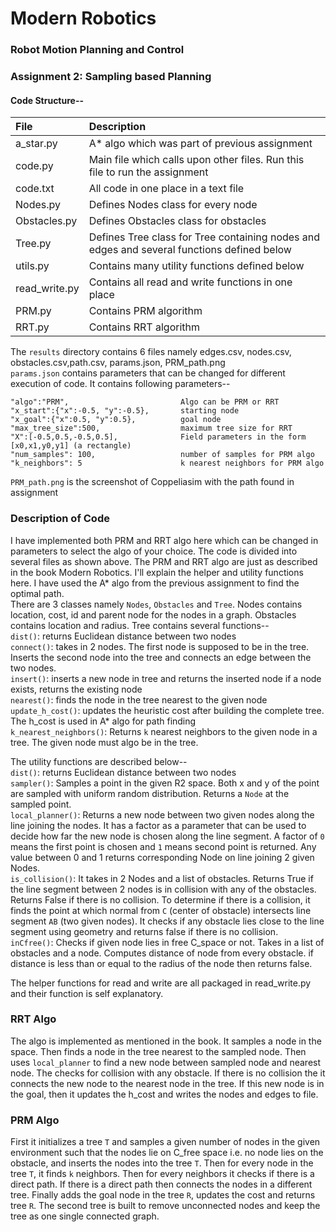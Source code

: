 # Modern Robotics

### Robot Motion Planning and Control
### Assignment 2: Sampling based Planning

#### Code Structure--

| File | Description     |
| :------------- | :------------- |
| a_star.py      | A* algo which was part of previous assignment  |
| code.py        | Main file which calls upon other files. Run this file to run the assignment |
| code.txt       | All code in one place in a text file |
| Nodes.py       | Defines Nodes class for every node |
| Obstacles.py   | Defines Obstacles class for obstacles |
| Tree.py        | Defines Tree class for Tree containing nodes and edges and several functions defined below |
| utils.py       | Contains many utility functions defined below |
| read_write.py  | Contains all read and write functions in one place |
| PRM.py         | Contains PRM algorithm |
| RRT.py         | Contains RRT algorithm |

The `results` directory contains 6 files namely edges.csv, nodes.csv, obstacles.csv,path.csv, params.json, PRM_path.png   
`params.json` contains parameters that can be changed for different execution of code. It contains following parameters--
```
"algo":"PRM",                         Algo can be PRM or RRT
"x_start":{"x":-0.5, "y":-0.5},       starting node
"x_goal":{"x":0.5, "y":0.5},          goal node
"max_tree_size":500,                  maximum tree size for RRT
"X":[-0.5,0.5,-0.5,0.5],              Field parameters in the form [x0,x1,y0,y1] (a rectangle)
"num_samples": 100,                   number of samples for PRM algo
"k_neighbors": 5                      k nearest neighbors for PRM algo
```   
`PRM_path.png` is the screenshot of Coppeliasim with the path found in assignment

### Description of Code
I have implemented both PRM and RRT algo here which can be changed in parameters to select the algo of your choice.
The code is divided into several files as shown above.
The PRM and RRT algo are just as described in the book Modern Robotics. I'll explain the helper and utility functions here.
I have used the A* algo from the previous assignment to find the optimal path.  
There are 3 classes namely `Nodes`, `Obstacles` and `Tree`. Nodes contains location, cost, id and parent node for the nodes in a graph. Obstacles contains location and radius. Tree contains several functions--   
`dist()`: returns Euclidean distance between two nodes   
`connect()`: takes in 2 nodes. The first node is supposed to be in the tree. Inserts the second node into the tree and connects an edge between the two nodes.   
`insert()`: inserts a new node in tree and returns the inserted node if a node exists, returns the existing node   
`nearest()`: finds the node in the tree nearest to the given node   
`update_h_cost()`: updates the heuristic cost after building the complete tree. The h_cost is used in A* algo for path finding   
`k_nearest_neighbors()`: Returns `k` nearest neighbors to the given node in a tree. The given node must algo be in the tree.   

The utility functions are described below--   
`dist()`: returns Euclidean distance between two nodes   
`sampler()`: Samples a point in the given R2 space. Both x and y of the point are sampled with uniform random distribution. Returns a `Node` at the sampled point.   
`local_planner()`: Returns a new node between two given nodes along the line joining the nodes. It has a factor as a parameter that can be used to decide how far the new node is chosen along the line segment. A factor of `0` means the first point is chosen and `1` means second point is returned. Any value between 0 and 1 returns corresponding Node on line joining 2 given Nodes.   
`is_collision()`: It takes in 2 Nodes and a list of obstacles. Returns True if the line segment between 2 nodes is in collision with any of the obstacles. Returns False if there is no collision. To determine if there is a collision, it finds the point at which normal from `C` (center of obstacle) intersects line segment `AB` (two given nodes). It checks if any obstacle lies close to the line segment using geometry and returns false if there is no collision.   
`inCfree()`: Checks if given node lies in free C_space or not. Takes in a list of obstacles and a node. Computes distance of node from every obstacle. if distance is less than or equal to the radius of the node then returns false.

The helper functions for read and write are all packaged in read_write.py and their function is self explanatory.

### RRT Algo   
The algo is implemented as mentioned in the book. It samples a node in the space. Then finds a node in the tree nearest to the sampled node. Then uses `local_planner` to find a new node between sampled node and nearest node. The checks for collision with any obstacle. If there is no collision the it connects the new node to the nearest node in the tree. If this new node is in the goal, then it updates the h_cost and writes the nodes and edges to file.

### PRM Algo   
First it initializes a tree `T` and samples a given number of nodes in the given environment such that the nodes lie on C_free space i.e. no node lies on the obstacle, and inserts the nodes into the tree `T`. Then for every node in the tree `T`, it finds `k` neighbors. Then for every neighbors it checks if there is a direct path. If there is a direct path then connects the nodes in a different tree. Finally adds the goal node in the tree `R`, updates the cost and returns tree `R`. The second tree is built to remove unconnected nodes and keep the tree as one single connected graph.
